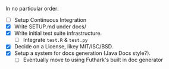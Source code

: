 In no particular order:

- [ ] Setup Continuous Integration
- [x] Write SETUP.md under docs/
- [x] Write initial test suite infrastructure.
    - [ ] Integrate `test.R` & `test.py`
- [x] Decide on a License, likey MIT/ISC/BSD.
- [x] Setup a system for docs generation (Java Docs style?).
    - [ ] Eventually move to using Futhark's built in doc generator

